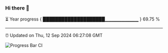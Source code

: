 ### Hi there 👋

⏳ Year progress { ████████████████████▁▁▁▁▁▁▁▁▁▁ } 69.75 %

---

⏰ Updated on Thu, 12 Sep 2024 06:27:08 GMT

![Progress Bar CI](https://github.com/liununu/liununu/workflows/Progress%20Bar%20CI/badge.svg)
